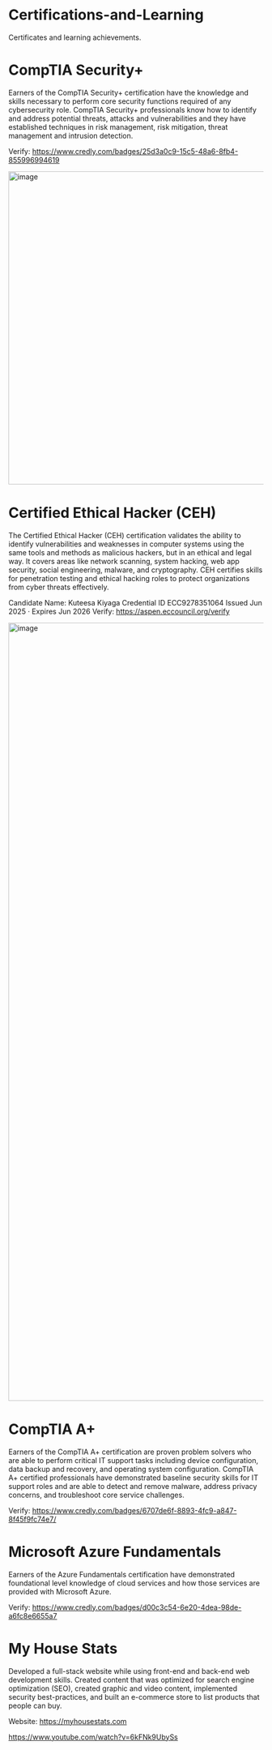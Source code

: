 # Certifications-and-Learning
Certificates and learning achievements.  

# CompTIA Security+

Earners of the CompTIA Security+ certification have the knowledge and skills necessary to perform core security functions required of any cybersecurity role. CompTIA Security+ professionals know how to identify and address potential threats, attacks and vulnerabilities and they have established techniques in risk management, risk mitigation, threat management and intrusion detection.

Verify: https://www.credly.com/badges/25d3a0c9-15c5-48a6-8fb4-855996994619

<img width="800" height="618" alt="image" src="https://github.com/user-attachments/assets/0ad3a48f-c49d-4cf3-bb86-bf2947c36fdf" />

# Certified Ethical Hacker (CEH)

The Certified Ethical Hacker (CEH) certification validates the ability to identify vulnerabilities and weaknesses in computer systems using the same tools and methods as malicious hackers, but in an ethical and legal way. It covers areas like network scanning, system hacking, web app security, social engineering, malware, and cryptography. CEH certifies skills for penetration testing and ethical hacking roles to protect organizations from cyber threats effectively.

Candidate Name: Kuteesa Kiyaga
Credential ID ECC9278351064
Issued Jun 2025 · Expires Jun 2026
Verify: https://aspen.eccouncil.org/verify

<img width="1942" height="1536" alt="image" src="https://github.com/user-attachments/assets/177b8842-fcd5-4835-ac58-9a4d57459269" />

# CompTIA A+
Earners of the CompTIA A+ certification are proven problem solvers who are able to perform critical IT support tasks including device configuration, data backup and recovery, and operating system configuration. CompTIA A+ certified professionals have demonstrated baseline security skills for IT support roles and are able to detect and remove malware, address privacy concerns, and troubleshoot core service challenges.

Verify: https://www.credly.com/badges/6707de6f-8893-4fc9-a847-8f45f9fc74e7/

# Microsoft Azure Fundamentals
Earners of the Azure Fundamentals certification have demonstrated foundational level knowledge of cloud services and how those services are provided with Microsoft Azure.

Verify: https://www.credly.com/badges/d00c3c54-6e20-4dea-98de-a6fc8e6655a7

# My House Stats

Developed a full-stack website while using front-end and back-end web development skills.  Created content that was optimized for search engine optimization (SEO), created graphic and video content, implemented security best-practices, and built an e-commerce store to list products that people can buy.  

Website: https://myhousestats.com

https://www.youtube.com/watch?v=6kFNk9UbySs
